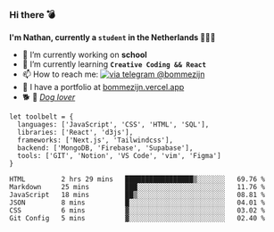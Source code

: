 ### Hi there 💣

**I'm Nathan, currently a `student` in the Netherlands 👨🏻‍🎓**
- 🔭 I’m currently working on **school**
- 🌱 I’m currently learning **`Creative Coding && React`**
- 📫 How to reach me: [![via telegram @bommezijn](https://shields.io/badge/@bommezijn-blue?logo=telegram&style=flat&color=21202F&labelColor=21202F)](https://t.me/bommezijn)
- 💼 I have a portfolio at [bommezijn.vercel.app](bommezijn.vercel.app)
- 🐕 📸  *[Dog lover](https://cln.sh/mvm25T)*
```JS
let toolbelt = {
  languages: ['JavaScript', 'CSS', 'HTML', 'SQL'],
  libraries: ['React', 'd3js'],
  frameworks: ['Next.js', 'Tailwindcss'],
  backend: ['MongoDB, 'Firebase', 'Supabase'],
  tools: ['GIT', 'Notion', 'VS Code', 'vim', 'Figma']
} 

```

<!--START_SECTION:waka-->

```text
HTML         2 hrs 29 mins   █████████████████▒░░░░░░░   69.76 %
Markdown     25 mins         ███░░░░░░░░░░░░░░░░░░░░░░   11.76 %
JavaScript   18 mins         ██▒░░░░░░░░░░░░░░░░░░░░░░   08.81 %
JSON         8 mins          █░░░░░░░░░░░░░░░░░░░░░░░░   04.01 %
CSS          6 mins          ▓░░░░░░░░░░░░░░░░░░░░░░░░   03.02 %
Git Config   5 mins          ▓░░░░░░░░░░░░░░░░░░░░░░░░   02.40 %
```

<!--END_SECTION:waka-->



<!--
**bommezijn/bommezijn** is a ✨ _special_ ✨ repository because its `README.md` (this file) appears on your GitHub profile.

Here are some ideas to get you started:

- c I’m currently working on ...
- 🌱 I’m currently learning ...
- 👯 I’m looking to collaborate on ...
- 🤔 I’m looking for help with ...
- 💬 Ask me about ...
- 📫 How to reach me: ...
- 😄 Pronouns: ...
- ⚡ Fun fact: ...
-->
